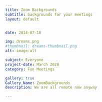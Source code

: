```yaml
---
title: Zoom Backgrounds
subtitle: backgrounds for your meetings
layout: default


date: 2014-07-18

img: dreams.png
#thumbnail: dreams-thumbnail.png
alt: image-alt

subject: Everyone
project-date: March 2020
category: Fun Meetings

gallery: true
Gallery_Name: ZoomBackgrounds
description: We are all remote now anyway

---
```

